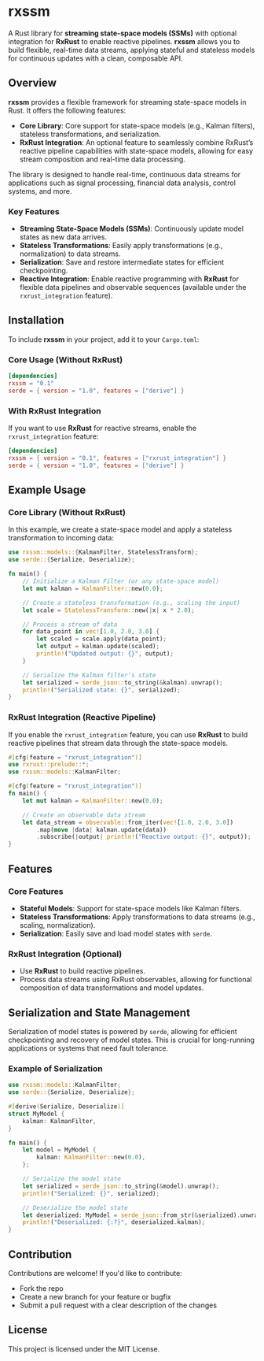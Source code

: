 # rxssm

A Rust library for **streaming state-space models (SSMs)** with optional integration for **RxRust** to enable reactive pipelines. **rxssm** allows you to build flexible, real-time data streams, applying stateful and stateless models for continuous updates with a clean, composable API.

## Overview

**rxssm** provides a flexible framework for streaming state-space models in Rust. It offers the following features:
- **Core Library**: Core support for state-space models (e.g., Kalman filters), stateless transformations, and serialization.
- **RxRust Integration**: An optional feature to seamlessly combine RxRust’s reactive pipeline capabilities with state-space models, allowing for easy stream composition and real-time data processing.
  
The library is designed to handle real-time, continuous data streams for applications such as signal processing, financial data analysis, control systems, and more.

### Key Features
- **Streaming State-Space Models (SSMs)**: Continuously update model states as new data arrives.
- **Stateless Transformations**: Easily apply transformations (e.g., normalization) to data streams.
- **Serialization**: Save and restore intermediate states for efficient checkpointing.
- **Reactive Integration**: Enable reactive programming with **RxRust** for flexible data pipelines and observable sequences (available under the `rxrust_integration` feature).

## Installation

To include **rxssm** in your project, add it to your `Cargo.toml`:

### Core Usage (Without RxRust)
```toml
[dependencies]
rxssm = "0.1"
serde = { version = "1.0", features = ["derive"] }
```

### With RxRust Integration
If you want to use **RxRust** for reactive streams, enable the `rxrust_integration` feature:

```toml
[dependencies]
rxssm = { version = "0.1", features = ["rxrust_integration"] }
serde = { version = "1.0", features = ["derive"] }
```

## Example Usage

### Core Library (Without RxRust)

In this example, we create a state-space model and apply a stateless transformation to incoming data:

```rust
use rxssm::models::{KalmanFilter, StatelessTransform};
use serde::{Serialize, Deserialize};

fn main() {
    // Initialize a Kalman Filter (or any state-space model)
    let mut kalman = KalmanFilter::new(0.0);

    // Create a stateless transformation (e.g., scaling the input)
    let scale = StatelessTransform::new(|x| x * 2.0);

    // Process a stream of data
    for data_point in vec![1.0, 2.0, 3.0] {
        let scaled = scale.apply(data_point);
        let output = kalman.update(scaled);
        println!("Updated output: {}", output);
    }

    // Serialize the Kalman filter's state
    let serialized = serde_json::to_string(&kalman).unwrap();
    println!("Serialized state: {}", serialized);
}
```

### RxRust Integration (Reactive Pipeline)

If you enable the `rxrust_integration` feature, you can use **RxRust** to build reactive pipelines that stream data through the state-space models.

```rust
#[cfg(feature = "rxrust_integration")]
use rxrust::prelude::*;
use rxssm::models::KalmanFilter;

#[cfg(feature = "rxrust_integration")]
fn main() {
    let mut kalman = KalmanFilter::new(0.0);

    // Create an observable data stream
    let data_stream = observable::from_iter(vec![1.0, 2.0, 3.0])
        .map(move |data| kalman.update(data))
        .subscribe(|output| println!("Reactive output: {}", output));
}
```

## Features

### Core Features
- **Stateful Models**: Support for state-space models like Kalman filters.
- **Stateless Transformations**: Apply transformations to data streams (e.g., scaling, normalization).
- **Serialization**: Easily save and load model states with `serde`.

### RxRust Integration (Optional)
- Use **RxRust** to build reactive pipelines.
- Process data streams using RxRust observables, allowing for functional composition of data transformations and model updates.

## Serialization and State Management

Serialization of model states is powered by `serde`, allowing for efficient checkpointing and recovery of model states. This is crucial for long-running applications or systems that need fault tolerance.

### Example of Serialization
```rust
use rxssm::models::KalmanFilter;
use serde::{Serialize, Deserialize};

#[derive(Serialize, Deserialize)]
struct MyModel {
    kalman: KalmanFilter,
}

fn main() {
    let model = MyModel {
        kalman: KalmanFilter::new(0.0),
    };

    // Serialize the model state
    let serialized = serde_json::to_string(&model).unwrap();
    println!("Serialized: {}", serialized);

    // Deserialize the model state
    let deserialized: MyModel = serde_json::from_str(&serialized).unwrap();
    println!("Deserialized: {:?}", deserialized.kalman);
}
```

## Contribution

Contributions are welcome! If you'd like to contribute:
- Fork the repo
- Create a new branch for your feature or bugfix
- Submit a pull request with a clear description of the changes

## License

This project is licensed under the MIT License.
